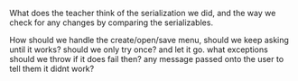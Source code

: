 What does the teacher think of the serialization we did, and the way we check for any changes
by comparing the serializables.

How should we handle the create/open/save menu, should we keep asking until it works?
should we only try once? and let it go. what exceptions should we throw if it does fail then?
any message passed onto the user to tell them it didnt work?